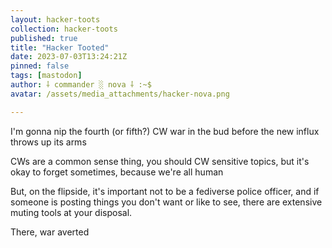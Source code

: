 ```yaml
---
layout: hacker-toots
collection: hacker-toots
published: true
title: "Hacker Tooted"
date: 2023-07-03T13:24:21Z
pinned: false
tags: [mastodon]
author: ⸸ commander ░ nova ⸸ :~$
avatar: /assets/media_attachments/hacker-nova.png

---
```


<p>I&#39;m gonna nip the fourth (or fifth?) CW war in the bud before the new influx throws up its arms</p><p>CWs are a common sense thing, you should CW sensitive topics, but it&#39;s okay to forget sometimes, because we&#39;re all human</p><p>But, on the flipside, it&#39;s important not to be a fediverse police officer, and if someone is posting things you don&#39;t want or like to see, there are extensive muting tools at your disposal.</p><p>There, war averted</p>


